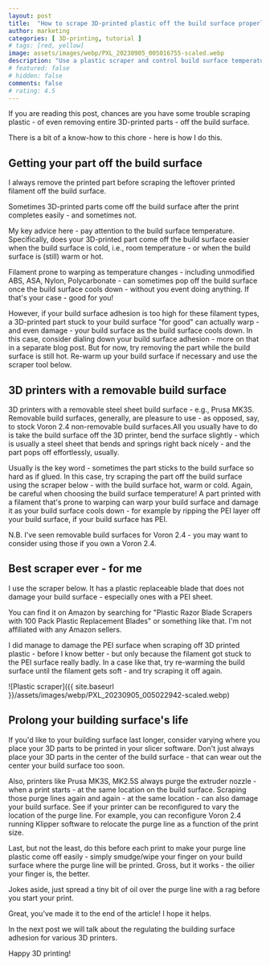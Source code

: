 ```yaml
---
layout: post
title:  "How to scrape 3D-printed plastic off the build surface properly"
author: marketing
categories: [ 3D-printing, tutorial ]
# tags: [red, yellow]
image: assets/images/webp/PXL_20230905_005016755-scaled.webp
description: "Use a plastic scraper and control build surface temperature to remove stuck plastic, printed parts"
# featured: false
# hidden: false
comments: false
# rating: 4.5
---
```


If you are reading this post, chances are you have some trouble scraping plastic - of even removing entire 3D-printed parts - off the build surface.

There is a bit of a know-how to this chore - here is how I do this.

## Getting your part off the build surface

I always remove the printed part before scraping the leftover printed filament off the build surface.

Sometimes 3D-printed parts come off the build surface after the print completes easily - and sometimes not.

My key advice here - pay attention to the build surface temperature. Specifically, does your 3D-printed part come off the build surface easier when the build surface is cold, i.e., room temperature - or when the build surface is (still) warm or hot.

Filament prone to warping as temperature changes - including unmodified ABS, ASA, Nylon, Polycarbonate - can sometimes pop off the build surface once the build surface cools down - without you event doing anything. If that's your case - good for you!

However, if your build surface adhesion is too high for these filament types, a 3D-printed part stuck to your build surface "for good" can actually warp - and even damage - your build surface as the build surface cools down. In this case, consider dialing down your build surface adhesion - more on that in a separate blog post. But for now, try removing the part while the build surface is still hot. Re-warm up your build surface if necessary and use the scraper tool below.

## 3D printers with a removable build surface

3D printers with a removable steel sheet build surface - e.g., Prusa MK3S. Removable build surfaces, generally, are pleasure to use - as opposed, say, to stock Voron 2.4 non-removable build surfaces.All you usually have to do is take the build surface off the 3D printer, bend the surface slightly - which is usually a steel sheet that bends and springs right back nicely - and the part pops off effortlessly, usually.

Usually is the key word - sometimes the part sticks to the build surface so hard as if glued. In this case, try scraping the part off the build surface using the scraper below - with the build surface hot, warm or cold. Again, be careful when choosing the build surface temperature! A part printed with a filament that's prone to warping can warp your build surface and damage it as your build surface cools down - for example by ripping the PEI layer off your build surface, if your build surface has PEI.

N.B. I've seen removable build surfaces for Voron 2.4 - you may want to consider using those if you own a Voron 2.4.

## Best scraper ever - for me

I use the scraper below. It has a plastic replaceable blade that does not damage your build surface - especially ones with a PEI sheet.

You can find it on Amazon by searching for "Plastic Razor Blade Scrapers with 100 Pack Plastic Replacement Blades" or something like that. I'm not affiliated with any Amazon sellers.

I did manage to damage the PEI surface when scraping off 3D printed plastic - before I know better - but only because the filament got stuck to the PEI surface really badly. In a case like that, try re-warming the build surface until the filament gets soft - and try scraping it off again.

![Plastic scraper]({{ site.baseurl }}/assets/images/webp/PXL_20230905_005022942-scaled.webp)

## Prolong your building surface's life

If you'd like to your building surface last longer, consider varying where you place your 3D parts to be printed in your slicer software. Don't just always place your 3D parts in the center of the build surface - that can wear out the center your build surface too soon.

Also, printers like Prusa MK3S, MK2.5S always purge the extruder nozzle - when a print starts - at the same location on the build surface. Scraping those purge lines again and again - at the same location - can also damage your build surface. See if your printer can be reconfigured to vary the location of the purge line. For example, you can reconfigure Voron 2.4 running Klipper software to relocate the purge line as a function of the print size.

Last, but not the least, do this before each print to make your purge line plastic come off easily - simply smudge/wipe your finger on your build surface where the purge line will be printed. Gross, but it works - the oilier your finger is, the better.

Jokes aside, just spread a tiny bit of oil over the purge line with a rag before you start your print.

Great, you've made it to the end of the article! I hope it helps.

In the next post we will talk about the regulating the building surface adhesion for various 3D printers.

Happy 3D printing!